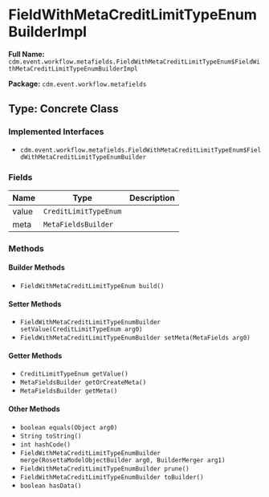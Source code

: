 # FieldWithMetaCreditLimitTypeEnumBuilderImpl

**Full Name:** `cdm.event.workflow.metafields.FieldWithMetaCreditLimitTypeEnum$FieldWithMetaCreditLimitTypeEnumBuilderImpl`

**Package:** `cdm.event.workflow.metafields`

## Type: Concrete Class

### Implemented Interfaces

- `cdm.event.workflow.metafields.FieldWithMetaCreditLimitTypeEnum$FieldWithMetaCreditLimitTypeEnumBuilder`

### Fields

| Name | Type | Description |
|------|------|-------------|
| value | `CreditLimitTypeEnum` |  |
| meta | `MetaFieldsBuilder` |  |

### Methods

#### Builder Methods

- `FieldWithMetaCreditLimitTypeEnum build()`

#### Setter Methods

- `FieldWithMetaCreditLimitTypeEnumBuilder setValue(CreditLimitTypeEnum arg0)`
- `FieldWithMetaCreditLimitTypeEnumBuilder setMeta(MetaFields arg0)`

#### Getter Methods

- `CreditLimitTypeEnum getValue()`
- `MetaFieldsBuilder getOrCreateMeta()`
- `MetaFieldsBuilder getMeta()`

#### Other Methods

- `boolean equals(Object arg0)`
- `String toString()`
- `int hashCode()`
- `FieldWithMetaCreditLimitTypeEnumBuilder merge(RosettaModelObjectBuilder arg0, BuilderMerger arg1)`
- `FieldWithMetaCreditLimitTypeEnumBuilder prune()`
- `FieldWithMetaCreditLimitTypeEnumBuilder toBuilder()`
- `boolean hasData()`

